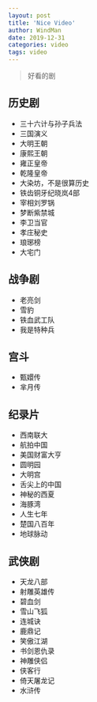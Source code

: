 ```yaml
---
layout: post
title: 'Nice Video'
author: WindMan
date: 2019-12-31
categories: video
tags: video 
---
```

> 好看的剧

## 历史剧
+ 三十六计与孙子兵法
+ 三国演义
+ 大明王朝
+ 康熙王朝
+ 雍正皇帝
+ 乾隆皇帝
+ 大染坊，不是很算历史
+ 铁齿铜牙纪晓岚4部
+ 宰相刘罗锅
+ 梦断紫禁城
+ 李卫当官
+ 孝庄秘史
+  琅琊榜
+ 大宅门

## 战争剧
+ 老亮剑
+ 雪豹
+ 铁血武工队
+ 我是特种兵

## 宫斗
+ 甄嬛传
+ 芈月传

## 纪录片
+ 西南联大
+ 航拍中国
+ 美国财富大亨
+ 圆明园
+ 大明宫
+ 舌尖上的中国
+ 神秘的西夏
+ 海豚湾
+ 人生七年
+ 楚国八百年
+ 地球脉动

## 武侠剧
+ 天龙八部
+  射雕英雄传
+ 碧血剑
+ 雪山飞狐
+ 连城诀
+ 鹿鼎记
+ 笑傲江湖
+ 书剑恩仇录
+ 神雕侠侣
+ 侠客行
+ 倚天屠龙记
+ 水浒传